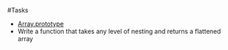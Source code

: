 #Tasks
 - [Array.prototype](https://developer.mozilla.org/en-US/docs/Web/JavaScript/Reference/Global_Objects/Array/prototype)
 - Write a function that takes any level of nesting and returns a flattened array